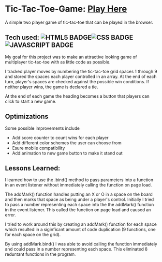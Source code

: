 # Tic-Tac-Toe-Game: <a href="https://mike-feeney.github.io/tic-tac-toe-game/" target="_blank">Play Here</a>

A simple two player game of tic-tac-toe that can be played in the browser.

## Tech used: ![HTML5 BADGE](https://img.shields.io/static/v1?label=|&message=HTML5&color=23555f&style=plastic&logo=html5)![CSS BADGE](https://img.shields.io/static/v1?label=|&message=CSS3&color=285f65&style=plastic&logo=css3)![JAVASCRIPT BADGE](https://img.shields.io/static/v1?label=|&message=JAVASCRIPT&color=3c7f5d&style=plastic&logo=javascript)

My goal for this project was to make an attractive looking game of multiplayer tic-tac-toe with as little code as possible. 

I tracked player moves by numbering the tic-tac-toe grid spaces 1 through 9 and stored the spaces each player controlled in an array. At the end of each turn, player's spaces are checked against the possible win conditions. If neither player wins, the game is declared a tie. 

At the end of each game the heading becomes a button that players can click to start a new game.

## Optimizations

Some possible improvements include
- Add score counter to count wins for each player
- Add different color schemes the user can choose from
- Esure mobile compatibility
- Add animation to new game button to make it stand out 

## Lessons Learned:

I learned how to use the .bind() method to pass parameters into a function in an event listener without immediately calling the function on page load. 

The addMark() function handles putting an X or O in a space on the board and then marks that space as being under a player's control. Initially I tried to pass a number representing each space into the the addMark() function in the event listener. This called the function on page load and caused an error. 

I tried to work around this by creating an addMark() function for each space which resulted in a siginficant amount of code duplication (9 functions, one for each space on the grid). 

By using addMark.bind() I was able to avoid calling the function immediately and could pass in a number representing each space. This eliminated 8 reduntant functions in the program.
